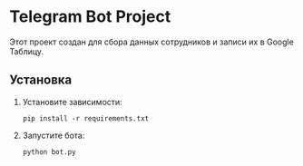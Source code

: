 
# Telegram Bot Project

Этот проект создан для сбора данных сотрудников и записи их в Google Таблицу.

## Установка
1. Установите зависимости:
   ```
   pip install -r requirements.txt
   ```

2. Запустите бота:
   ```
   python bot.py
   ```
